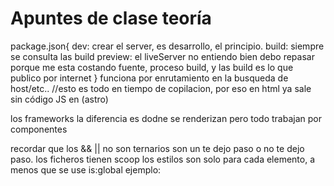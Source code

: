 # Apuntes de clase teoría

package.json{
    dev: crear el server, es desarrollo, el principio.
    build: siempre se consulta las build
    preview: el liveServer
    no entiendo bien debo repasar porque me esta costando
    fuente, proceso build, y las build es lo que publico por internet
}
funciona por enrutamiento en la busqueda de host/etc..
//esto es todo en tiempo de copilacion, por eso en html ya sale sin código JS en (astro)

los frameworks la diferencia es dodne se renderizan pero todo trabajan por componentes

recordar que los && || no son ternarios son un te dejo paso o no te dejo paso.
los ficheros tienen scoop los estilos son solo para cada elemento, a menos que se use is:global ejemplo: <style is:global>

    grid-template-columns: repeat(auto-fill, minmax(180px, 1fr));
    gap: 2rem;
     en vez de media quary

porque i para los iconos de fontawesome, i esta definido como elementos que se salen del flujo normal del texto, de la prosa.

AviF y webP los mejores formatos para img de pregunta examen

serializar es stringify y parse